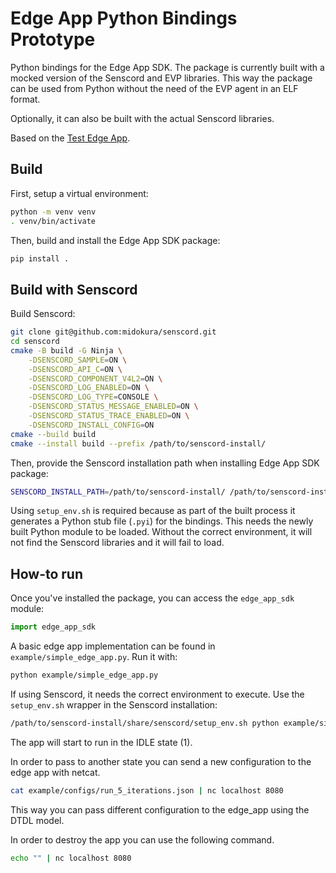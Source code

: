 # Edge App Python Bindings Prototype

Python bindings for the Edge App SDK. The package is currently built with a mocked version of the Senscord and EVP libraries. This way the package can be used from Python without the need of the EVP agent in an ELF format.

Optionally, it can also be built with the actual Senscord libraries.

Based on the [Test Edge App](../../sample_apps/tests/edge_app/README.md).

## Build

First, setup a virtual environment:

```sh
python -m venv venv
. venv/bin/activate
```

Then, build and install the Edge App SDK package:

```sh
pip install .
```

## Build with Senscord

Build Senscord:
```sh
git clone git@github.com:midokura/senscord.git
cd senscord
cmake -B build -G Ninja \
    -DSENSCORD_SAMPLE=ON \
    -DSENSCORD_API_C=ON \
    -DSENSCORD_COMPONENT_V4L2=ON \
    -DSENSCORD_LOG_ENABLED=ON \
    -DSENSCORD_LOG_TYPE=CONSOLE \
    -DSENSCORD_STATUS_MESSAGE_ENABLED=ON \
    -DSENSCORD_STATUS_TRACE_ENABLED=ON \
    -DSENSCORD_INSTALL_CONFIG=ON
cmake --build build
cmake --install build --prefix /path/to/senscord-install/
```

Then, provide the Senscord installation path when installing Edge App SDK package:

```sh
SENSCORD_INSTALL_PATH=/path/to/senscord-install/ /path/to/senscord-install/share/senscord/setup_env.sh pip install .
```

Using `setup_env.sh` is required because as part of the built process it generates a Python stub file (`.pyi`) for the bindings. This needs the newly built Python module to be loaded. Without the correct environment, it will not find the Senscord libraries and it will fail to load.

## How-to run

Once you've installed the package, you can access the `edge_app_sdk` module:
```python
import edge_app_sdk
```

A basic edge app implementation can be found in `example/simple_edge_app.py`. Run it with:
```sh
python example/simple_edge_app.py
```

If using Senscord, it needs the correct environment to execute. Use the `setup_env.sh` wrapper in the Senscord installation:
```sh
/path/to/senscord-install/share/senscord/setup_env.sh python example/simple_edge_app.py
```


The app will start to run in the IDLE state (1).

In order to pass to another state you can send a new configuration to the edge app with netcat.

```sh
cat example/configs/run_5_iterations.json | nc localhost 8080
```

This way you can pass different configuration to the edge_app using the DTDL model.

In order to destroy the app you can use the following command.

```sh
echo "" | nc localhost 8080
```
